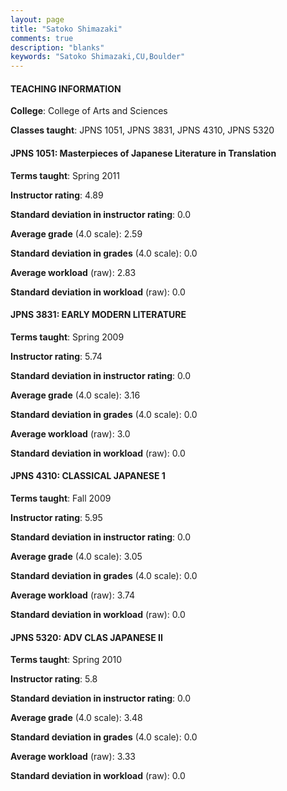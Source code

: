 ```yaml
---
layout: page
title: "Satoko Shimazaki" 
comments: true
description: "blanks"
keywords: "Satoko Shimazaki,CU,Boulder"
---
```

<head>
<script src="https://ajax.googleapis.com/ajax/libs/jquery/2.1.3/jquery.min.js"></script>
<script src="https://dl.dropboxusercontent.com/s/pc42nxpaw1ea4o9/highcharts.js?dl=0"></script>
<!-- <script src="../assets/js/highcharts.js"></script> -->
<style type="text/css">@font-face {
	font-family: "Bebas Neue";
	src: url(https://www.filehosting.org/file/details/544349/BebasNeue Regular.otf) format("opentype");
	}
	h1.Bebas { 
		font-family: "Bebas Neue", Verdana, Tahoma;
	}
</style>
</head>
	   
#### TEACHING INFORMATION

**College**: College of Arts and Sciences

**Classes taught**: JPNS 1051, JPNS 3831, JPNS 4310, JPNS 5320

#### JPNS 1051: Masterpieces of Japanese Literature in Translation

**Terms taught**: Spring 2011

**Instructor rating**: 4.89

**Standard deviation in instructor rating**: 0.0

**Average grade** (4.0 scale): 2.59

**Standard deviation in grades** (4.0 scale): 0.0

**Average workload** (raw): 2.83

**Standard deviation in workload** (raw): 0.0

#### JPNS 3831: EARLY MODERN LITERATURE

**Terms taught**: Spring 2009

**Instructor rating**: 5.74

**Standard deviation in instructor rating**: 0.0

**Average grade** (4.0 scale): 3.16

**Standard deviation in grades** (4.0 scale): 0.0

**Average workload** (raw): 3.0

**Standard deviation in workload** (raw): 0.0

#### JPNS 4310: CLASSICAL JAPANESE 1

**Terms taught**: Fall 2009

**Instructor rating**: 5.95

**Standard deviation in instructor rating**: 0.0

**Average grade** (4.0 scale): 3.05

**Standard deviation in grades** (4.0 scale): 0.0

**Average workload** (raw): 3.74

**Standard deviation in workload** (raw): 0.0

#### JPNS 5320: ADV CLAS JAPANESE II

**Terms taught**: Spring 2010

**Instructor rating**: 5.8

**Standard deviation in instructor rating**: 0.0

**Average grade** (4.0 scale): 3.48

**Standard deviation in grades** (4.0 scale): 0.0

**Average workload** (raw): 3.33

**Standard deviation in workload** (raw): 0.0

